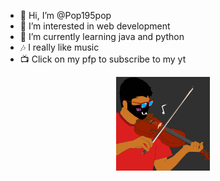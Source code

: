- 👋 Hi, I’m @Pop195pop
- 👀 I’m interested in web development
- 🌱 I’m currently learning java and python
- 🎶 I really like music 
- 📺 Click on my pfp to subscribe to my yt

<p align="center">
	<a href = "https://www.youtube.com/channel/UC_U1wTxiXRR5ZD2RZkmp6FA?sub_confirmation=1">
		<img height="150em" src="WhatsApp Image 2021-12-17 at 10.39.23 AM.jpeg" centre/>
	<a/>
</p>

